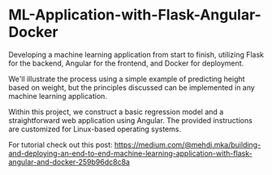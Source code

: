 # ML-Application-with-Flask-Angular-Docker
Developing a machine learning application from start to finish, utilizing Flask for the backend, Angular for the frontend, and Docker for deployment. 

We'll illustrate the process using a simple example of predicting height based on weight, but the principles discussed can be implemented in any machine learning application.

Within this project, we construct a basic regression model and a straightforward web application using Angular. The provided instructions are customized for Linux-based operating systems. 

For tutorial check out this post: https://medium.com/@mehdi.mka/building-and-deploying-an-end-to-end-machine-learning-application-with-flask-angular-and-docker-259b96dc8c8a
